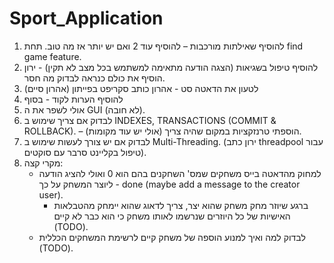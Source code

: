 # Sport_Application
1) להוסיף שאילתות מורכבות – להוסיף עוד 2 ואם יש יותר אז מה טוב. תחת find game feature.
2) להוסיף טיפול בשגיאות (הצגה הודעה מתאימה למשתמש בכל מצב לא תקין)  - ירון הוסיף את כולם כנראה לבדוק מה חסר.
3) לטעון את הדאטה סט - אהרון כותב סקריפט בפייתון (אהרון סיים)
4) להוסיף הערות לקוד - בסוף
5)  אולי לשפר את ה GUI (לא חובה).
6) לבדוק אם צריך שימוש ב INDEXES, TRANSACTIONS (COMMIT & ROLLBACK). – הוספתי טרנזקציות במקום שהיה צריך (אולי יש עוד מקומות).
7) לבדוק אם יש צורך לעשות שימוש ב Multi-Threading. (ירון כתב threadpool  עבור טיפול בקליינט סרבר עם סוקטים).
8) מקרי קצה:  
	- למחוק מהדאטה בייס משחקים שמס' השחקנים בהם הוא 0 ואולי להציג הודעה ליוצר המשחק על כך - done (maybe add a message to the creator user).
    	- ברגע שיוזר מחק משחק שהוא יצר, צריך לדאוג שהוא יימחק מהטבלאות האישיות של כל היוזרים שנרשמו לאותו משחק כי הוא כבר לא קיים (TODO).
	- לבדוק למה ואיך למנוע הוספה של משחק קיים לרשימת המשחקים הכללית (TODO).


